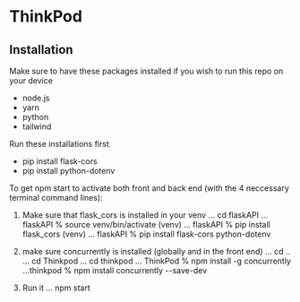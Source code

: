 # ThinkPod 
## Installation  
Make sure to have these packages installed if you wish to run this repo on your device
- node.js 
- yarn 
- python 
- tailwind
  
Run these installations first
- pip install flask-cors
- pip install python-dotenv

To get npm start to activate both front and back end (with the 4 neccessary terminal command lines): 
1) Make sure that flask_cors is installed in your venv 
  … cd flaskAPI
  … flaskAPI % source venv/bin/activate
  (venv) … flaskAPI % pip install flask_cors
  (venv) … flaskAPI % pip install flask-cors python-dotenv

2) make sure concurrently is installed (globally and in the front end) 
  … cd ..
  … cd Thinkpod
  … cd thinkpod
  … ThinkPod % npm install -g concurrently
  …thinkpod % npm install concurrently --save-dev

3) Run it
  … npm start